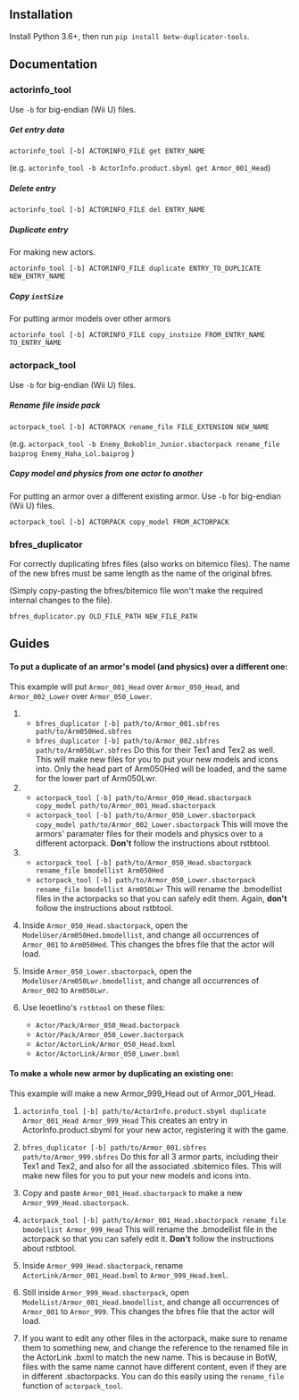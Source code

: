

## Installation
Install Python 3.6+, then run `pip install botw-duplicator-tools`.

## Documentation
### actorinfo_tool
Use `-b` for big-endian (Wii U) files.

##### Get entry data
`actorinfo_tool [-b] ACTORINFO_FILE get ENTRY_NAME`

(e.g. `actorinfo_tool -b ActorInfo.product.sbyml get Armor_001_Head`)

##### Delete entry
`actorinfo_tool [-b] ACTORINFO_FILE del ENTRY_NAME`

##### Duplicate entry
For making new actors.

`actorinfo_tool [-b] ACTORINFO_FILE duplicate ENTRY_TO_DUPLICATE NEW_ENTRY_NAME`

##### Copy `instSize`
For putting armor models over other armors

`actorinfo_tool [-b] ACTORINFO_FILE copy_instsize FROM_ENTRY_NAME TO_ENTRY_NAME`

### actorpack\_tool
Use `-b` for big-endian (Wii U) files.

##### Rename file inside pack                             
`actorpack_tool [-b] ACTORPACK rename_file FILE_EXTENSION NEW_NAME` 

(e.g. `actorpack_tool -b Enemy_Bokoblin_Junior.sbactorpack rename_file baiprog Enemy_Haha_Lol.baiprog` )

##### Copy model and physics from one actor to another
For putting an armor over a different existing armor. Use `-b` for big-endian (Wii U) files.

`actorpack_tool [-b] ACTORPACK copy_model FROM_ACTORPACK`

### bfres\_duplicator
For correctly duplicating bfres files (also works on bitemico files). The name of the new bfres must be same length as the name of the original bfres.

(Simply copy-pasting the bfres/bitemico file won't make the required internal changes to the file).

`bfres_duplicator.py OLD_FILE_PATH NEW_FILE_PATH`

## Guides
#### To put a duplicate of an armor's model (and physics) over a different one:
This example will put `Armor_001_Head` over `Armor_050_Head`, and `Armor_002_Lower` over `Armor_050_Lower`.

1.
    * `bfres_duplicator [-b] path/to/Armor_001.sbfres path/to/Arm050Hed.sbfres` 
    * `bfres_duplicator [-b] path/to/Armor_002.sbfres path/to/Arm050Lwr.sbfres` 
Do this for their Tex1 and Tex2 as well. This will make new files for you to put your new models and icons into. Only the head part of Arm050Hed will be loaded, and the same for the lower part of Arm050Lwr.

2.
    * `actorpack_tool [-b] path/to/Armor_050_Head.sbactorpack copy_model path/to/Armor_001_Head.sbactorpack` 
    * `actorpack_tool [-b] path/to/Armor_050_Lower.sbactorpack copy_model path/to/Armor_002_Lower.sbactorpack` 
This will move the armors' paramater files for their models and physics over to a different actorpack. **Don't** follow the instructions about rstbtool.

3.
    * `actorpack_tool [-b] path/to/Armor_050_Head.sbactorpack rename_file bmodellist Arm050Hed` 
    * `actorpack_tool [-b] path/to/Armor_050_Lower.sbactorpack rename_file bmodellist Arm050Lwr` 
This will rename the .bmodellist files in the actorpacks so that you can safely edit them. Again, **don't** follow the instructions about rstbtool.

4. Inside `Armor_050_Head.sbactorpack`, open the `ModelUser/Arm050Hed.bmodellist`, and change all occurrences of `Armor_001` to `Arm050Hed`. This changes the bfres file that the actor will load.

5. Inside `Armor_050_Lower.sbactorpack`, open the `ModelUser/Arm050Lwr.bmodellist`, and change all occurrences of `Armor_002` to `Arm050Lwr`.

6. Use leoetlino's `rstbtool` on these files:
    * `Actor/Pack/Armor_050_Head.bactorpack`
    * `Actor/Pack/Armor_050_Lower.bactorpack`
    * `Actor/ActorLink/Armor_050_Head.bxml`
    * `Actor/ActorLink/Armor_050_Lower.bxml`

#### To make a whole new armor by duplicating an existing one:
This example will make a new Armor_999_Head out of Armor_001_Head.

1. `actorinfo_tool [-b] path/to/ActorInfo.product.sbyml duplicate Armor_001_Head Armor_999_Head` 
This creates an entry in ActorInfo.product.sbyml for your new actor, registering it with the game.

2. `bfres_duplicator [-b] path/to/Armor_001.sbfres path/to/Armor_999.sbfres` 
Do this for all 3 armor parts, including their Tex1 and Tex2, and also for all the associated .sbitemico files. This will make new files for you to put your new models and icons into.

3. Copy and paste `Armor_001_Head.sbactorpack` to make a new `Armor_999_Head.sbactorpack`.

4. `actorpack_tool [-b] path/to/Armor_001_Head.sbactorpack rename_file bmodellist Armor_999_Head` 
This will rename the .bmodellist file in the actorpack so that you can safely edit it. **Don't** follow the instructions about rstbtool.

5. Inside `Armor_999_Head.sbactorpack`, rename `ActorLink/Armor_001_Head.bxml` to `Armor_999_Head.bxml`.

6. Still inside `Armor_999_Head.sbactorpack`, open `ModelList/Armor_001_Head.bmodellist`, and change all occurrences of `Armor_001` to `Armor_999`. This changes the bfres file that the actor will load.

7. If you want to edit any other files in the actorpack, make sure to rename them to something new, and change the reference to the renamed file in the ActorLink .bxml to match the new name. This is because in BotW, files with the same name cannot have different content, even if they are in different .sbactorpacks. You can do this easily using the `rename_file` function of `actorpack_tool`.
